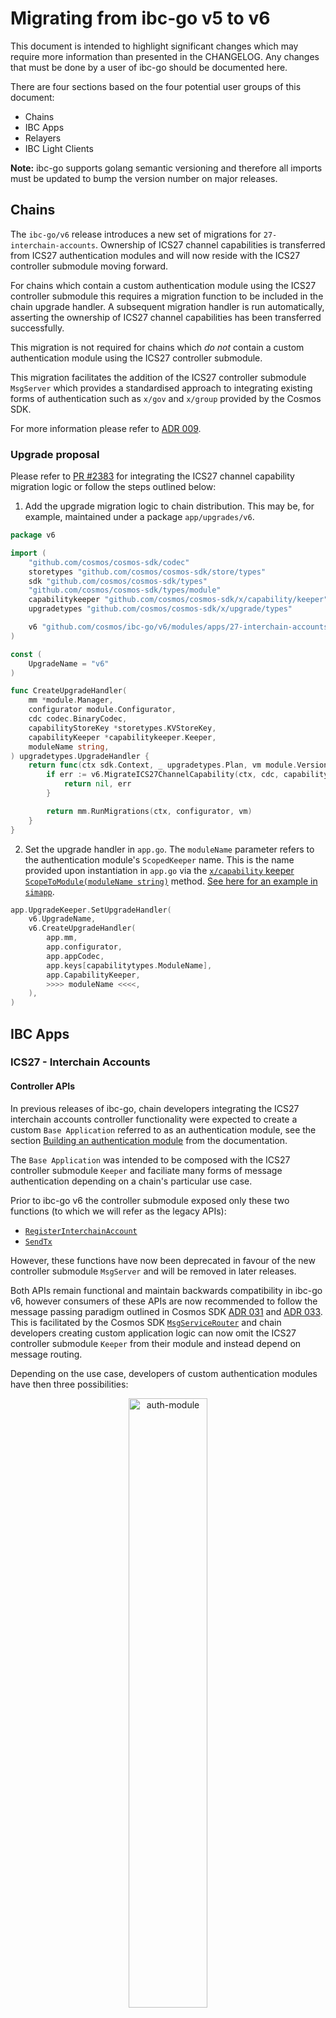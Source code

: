 # Migrating from ibc-go v5 to v6

This document is intended to highlight significant changes which may require more information than presented in the CHANGELOG.
Any changes that must be done by a user of ibc-go should be documented here.

There are four sections based on the four potential user groups of this document:
- Chains
- IBC Apps
- Relayers
- IBC Light Clients

**Note:** ibc-go supports golang semantic versioning and therefore all imports must be updated to bump the version number on major releases.

## Chains

The `ibc-go/v6` release introduces a new set of migrations for `27-interchain-accounts`. Ownership of ICS27 channel capabilities is transferred from ICS27 authentication modules and will now reside with the ICS27 controller submodule moving forward. 

For chains which contain a custom authentication module using the ICS27 controller submodule this requires a migration function to be included in the chain upgrade handler. A subsequent migration handler is run automatically, asserting the ownership of ICS27 channel capabilities has been transferred successfully.

This migration is not required for chains which *do not* contain a custom authentication module using the ICS27 controller submodule.

This migration facilitates the addition of the ICS27 controller submodule `MsgServer` which provides a standardised approach to integrating existing forms of authentication such as `x/gov` and `x/group` provided by the Cosmos SDK. 

For more information please refer to [ADR 009](../architecture/adr-009-v6-ics27-msgserver.md).

### Upgrade proposal

Please refer to [PR #2383](https://github.com/cosmos/ibc-go/pull/2383) for integrating the ICS27 channel capability migration logic or follow the steps outlined below:

1. Add the upgrade migration logic to chain distribution. This may be, for example, maintained under a package `app/upgrades/v6`.

```go
package v6

import (
    "github.com/cosmos/cosmos-sdk/codec"
    storetypes "github.com/cosmos/cosmos-sdk/store/types"
    sdk "github.com/cosmos/cosmos-sdk/types"
    "github.com/cosmos/cosmos-sdk/types/module"
    capabilitykeeper "github.com/cosmos/cosmos-sdk/x/capability/keeper"
    upgradetypes "github.com/cosmos/cosmos-sdk/x/upgrade/types"

    v6 "github.com/cosmos/ibc-go/v6/modules/apps/27-interchain-accounts/controller/migrations/v6"
)

const (
    UpgradeName = "v6"
)

func CreateUpgradeHandler(
    mm *module.Manager,
    configurator module.Configurator,
    cdc codec.BinaryCodec,
    capabilityStoreKey *storetypes.KVStoreKey,
    capabilityKeeper *capabilitykeeper.Keeper,
    moduleName string,
) upgradetypes.UpgradeHandler {
    return func(ctx sdk.Context, _ upgradetypes.Plan, vm module.VersionMap) (module.VersionMap, error) {
        if err := v6.MigrateICS27ChannelCapability(ctx, cdc, capabilityStoreKey, capabilityKeeper, moduleName); err != nil {
            return nil, err
    	}

        return mm.RunMigrations(ctx, configurator, vm)
    }
}
```

2. Set the upgrade handler in `app.go`. The `moduleName` parameter refers to the authentication module's `ScopedKeeper` name. This is the name provided upon instantiation in `app.go` via the [`x/capability` keeper `ScopeToModule(moduleName string)`](https://github.com/cosmos/cosmos-sdk/blob/v0.46.1/x/capability/keeper/keeper.go#L70) method. [See here for an example in `simapp`](https://github.com/cosmos/ibc-go/blob/v5.0.0/testing/simapp/app.go#L304).

```go
app.UpgradeKeeper.SetUpgradeHandler(
    v6.UpgradeName,
    v6.CreateUpgradeHandler(
        app.mm, 
        app.configurator, 
        app.appCodec, 
        app.keys[capabilitytypes.ModuleName], 
        app.CapabilityKeeper, 
        >>>> moduleName <<<<,
    ),
)
```

## IBC Apps

### ICS27 - Interchain Accounts

#### Controller APIs

In previous releases of ibc-go, chain developers integrating the ICS27 interchain accounts controller functionality were expected to create a custom `Base Application` referred to as an authentication module, see the section [Building an authentication module](../apps/interchain-accounts/auth-modules.md) from the documentation.

The `Base Application` was intended to be composed with the ICS27 controller submodule `Keeper` and faciliate many forms of message authentication depending on a chain's particular use case.

Prior to ibc-go v6 the controller submodule exposed only these two functions (to which we will refer as the legacy APIs):

- [`RegisterInterchainAccount`](https://github.com/cosmos/ibc-go/blob/v5.0.0/modules/apps/27-interchain-accounts/controller/keeper/account.go#L19)
- [`SendTx`](https://github.com/cosmos/ibc-go/blob/v5.0.0/modules/apps/27-interchain-accounts/controller/keeper/relay.go#L18)

However, these functions have now been deprecated in favour of the new controller submodule `MsgServer` and will be removed in later releases. 

Both APIs remain functional and maintain backwards compatibility in ibc-go v6, however consumers of these APIs are now recommended to follow the message passing paradigm outlined in Cosmos SDK [ADR 031](https://github.com/cosmos/cosmos-sdk/blob/main/docs/architecture/adr-031-msg-service.md) and [ADR 033](https://github.com/cosmos/cosmos-sdk/blob/main/docs/architecture/adr-033-protobuf-inter-module-comm.md). This is facilitated by the Cosmos SDK [`MsgServiceRouter`](https://github.com/cosmos/cosmos-sdk/blob/main/baseapp/msg_service_router.go#L17) and chain developers creating custom application logic can now omit the ICS27 controller submodule `Keeper` from their module and instead depend on message routing. 

Depending on the use case, developers of custom authentication modules have then three possibilities:

<p align="center">
  <img src="auth-module-decision-tree.png?raw=true" alt="auth-module" width="50%" />
</p>

**My authentication module needs to access IBC packet callbacks**

Application developers that wish to consume IBC packet callbacks and react upon packet acknowledgements **must** continue using the controller submodule's legacy APIs. The authentication modules will not be need a `ScopedKeeper` anymore, though, because the channel capability will be claimed by the controller submodule. For example, given an Interchain Accounts authentication module keeper `ICAAuthKeeper`, the authentication module's `ScopedKeeper` (`scopedICAAuthKeeper`) is not needed anymore and can be removed for the argument list of the keeper constructor function, as shown here:

```diff
app.ICAAuthKeeper = icaauthkeeper.NewKeeper(
    appCodec, 
    keys[icaauthtypes.StoreKey], 
    app.ICAControllerKeeper, 
-   scopedICAAuthKeeper,
)
```

Please note that the authentication module's `ScopedKeeper` name is still needed as part of the channel capability migration described in section [Upgrade proposal](#upgrade-proposal) above. Therefore the authentication module's `ScopedKeeper` cannot be completely removed from the chain code until the migration has run.

In the future, the use of the legacy APIs for accessing packet callbacks will be replaced by IBC Actor Callbacks (see [ADR 008](https://github.com/cosmos/ibc-go/pull/1976) for more details) and it will also be possible to access them with the `MsgServiceRouter`.

**My authentication module does not need access to IBC packet callbacks**

The authentication module can migrate from using the legacy APIs and it can be composed instead with the `MsgServiceRouter`, so that the authentication module is able to pass messages to the controller submodule's `MsgServer` to register interchain accounts and send packets to the interchain account. For example, given an Interchain Accounts authentication module keeper `ICAAuthKeeper`, the ICS27 controller submodule keeper (`ICAControllerKeeper`) and authentication module scoped keeper (`scopedICAAuthKeeper`) are not needed anymore and can be replaced with the `MsgServiceRouter`, as shown here:

```diff
app.ICAAuthKeeper = icaauthkeeper.NewKeeper(
    appCodec, 
    keys[icaauthtypes.StoreKey], 
-   app.ICAControllerKeeper, 
-   scopedICAAuthKeeper,
+   app.MsgServiceRouter(),
)
```

In your authentication module you can route messages to the controller submodule's `MsgServer` instead of using the legacy APIs. For example, for registering an interchain account:

```diff
- if err := keeper.icaControllerKeeper.RegisterInterchainAccount(
-    ctx, 
-    connectionID, 
-    owner.String(), 
-    version,
- ); err != nil {
-    return err
- }
+ msg := controllertypes.NewMsgRegisterInterchainAccount(
+    connectionID, 
+    owner.String(), 
+    version,
+ )
+ handler := keeper.msgRouter.Handler(msg)
+ res, err := handler(ctx, msg)
+ if err != nil {
+    return err
+ }
```

where `controllertypes` is an import alias for `"github.com/cosmos/ibc-go/v6/modules/apps/27-interchain-accounts/controller/types"`.

In addition, in this use case the authentication module does not need to implement the `IBCModule` interface anymore.

**I do not need a custom authentication module anymore**

If your authentication module does not have any extra functionality compared to the default authentication module added in ibc-go v6 (the `MsgServer`), or if you can use a generic authentication module, such as the `x/auth`, `x/gov` or `x/group` modules from the Cosmos SDK (for at least v0.46), then you can remove your authentication module completely and use instead the gRPC endpoints of the `MsgServer` or the CLI added in ibc-go v6.

Please remember that the authentication module's `ScopedKeeper` name is still needed as part of the channel capability migration described in section [Upgrade proposal](#upgrade-proposal) above.

#### Host params

The ICS27 host submodule default params have been updated to include the `AllowAllHostMsgs` wildcard `*`.
This enables execution of any `sdk.Msg` type for ICS27 registered on the host chain `InterfaceRegistry`.

```diff
// AllowAllHostMsgs holds the string key that allows all message types on interchain accounts host module
const AllowAllHostMsgs = "*"

...

// DefaultParams is the default parameter configuration for the host submodule
func DefaultParams() Params {
-   return NewParams(DefaultHostEnabled, nil)
+   return NewParams(DefaultHostEnabled, []string{AllowAllHostMsgs})
}
```

#### API breaking changes

`SerializeCosmosTx` takes in a `[]proto.Message` instead of `[]sdk.Message`. This allows for the serialization of proto messages without requiring the fulfillment of the `sdk.Msg` interface.

The `27-interchain-accounts` genesis types have been moved to their own package: `modules/apps/27-interchain-acccounts/genesis/types`.
This change facilitates the addition of the ICS27 controller submodule `MsgServer` and avoids cyclic imports. This should have minimal disruption to chain developers integrating `27-interchain-accounts`.

The ICS27 host submodule `NewKeeper` function in `modules/apps/27-interchain-acccounts/host/keeper` now includes an additional parameter of type `ICS4Wrapper`.
This provides the host submodule with the ability to correctly unwrap channel versions in the event of a channel reopening handshake.

```diff
func NewKeeper(
    cdc codec.BinaryCodec, key storetypes.StoreKey, paramSpace paramtypes.Subspace,
-   channelKeeper icatypes.ChannelKeeper, portKeeper icatypes.PortKeeper,
+   ics4Wrapper icatypes.ICS4Wrapper, channelKeeper icatypes.ChannelKeeper, portKeeper icatypes.PortKeeper,
    accountKeeper icatypes.AccountKeeper, scopedKeeper icatypes.ScopedKeeper, msgRouter icatypes.MessageRouter,
) Keeper
```

### ICS29 - `NewKeeper` API change

The `NewKeeper` function of ICS29 has been updated to remove the `paramSpace` parameter as it was unused.

```diff
func NewKeeper(
-   cdc codec.BinaryCodec, key storetypes.StoreKey, paramSpace paramtypes.Subspace,
-   ics4Wrapper types.ICS4Wrapper, channelKeeper types.ChannelKeeper, portKeeper types.PortKeeper, authKeeper types.AccountKeeper, bankKeeper types.BankKeeper,
+   cdc codec.BinaryCodec, key storetypes.StoreKey,
+   ics4Wrapper types.ICS4Wrapper, channelKeeper types.ChannelKeeper,
+   portKeeper types.PortKeeper, authKeeper types.AccountKeeper, bankKeeper types.BankKeeper,
) Keeper {
```

### ICS20 - `SendTransfer` is no longer exported.

The `SendTransfer` function of ICS20 has been removed. IBC transfers should now be initiated with `MsgTransfer` and routed to the ICS20 `MsgServer`.

See below for example:

```go
if handler := msgRouter.Handler(msgTransfer); handler != nil {
    if err := msgTransfer.ValidateBasic(); err != nil {
        return nil, err
    }
	
    res, err := handler(ctx, msgTransfer)
    if err != nil {
        return nil, err
    }
}
```

### ICS04 - `SendPacket` API change

The `SendPacket` API has been simplified:

```diff
// SendPacket is called by a module in order to send an IBC packet on a channel
func (k Keeper) SendPacket(
    ctx sdk.Context,
    channelCap *capabilitytypes.Capability,
-   packet exported.PacketI,
-) error {
+   sourcePort string,
+   sourceChannel string,
+   timeoutHeight clienttypes.Height,
+   timeoutTimestamp uint64,
+   data []byte,
+) (uint64, error) {
```

Callers no longer need to pass in a pre-constructed packet. 
The destination port/channel identifiers and the packet sequence will be determined by core IBC.
`SendPacket` will return the packet sequence.

### IBC testing package

The `SendPacket` API has been simplified:

```diff
// SendPacket is called by a module in order to send an IBC packet on a channel
func (k Keeper) SendPacket(
    ctx sdk.Context,
    channelCap *capabilitytypes.Capability,
-   packet exported.PacketI,
-) error {
+   sourcePort string,
+   sourceChannel string,
+   timeoutHeight clienttypes.Height,
+   timeoutTimestamp uint64,
+   data []byte,
+) (uint64, error) {
```

Callers no longer need to pass in a pre-constructed packet. `SendPacket` will return the packet sequence.

## Relayers

- No relevant changes were made in this release.

## IBC Light Clients

- No relevant changes were made in this release.
